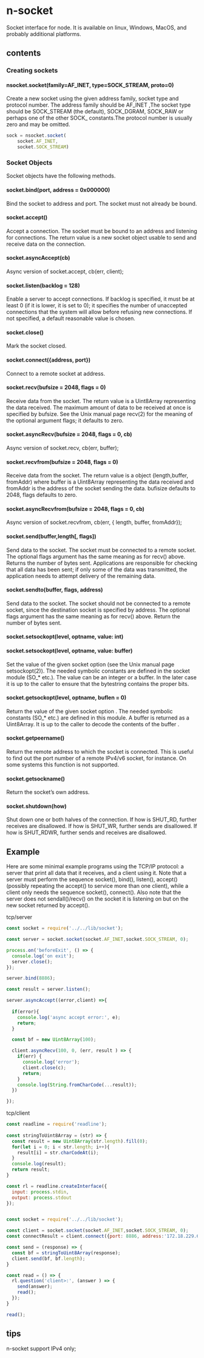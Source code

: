 # n-socket

Socket interface for node. It is available on linux, Windows, MacOS, and probably additional platforms.

##  contents

### Creating sockets

#### nsocket.socket(family=AF_INET, type=SOCK_STREAM, proto=0)
Create a new socket using the given address family, socket type and protocol number. The address family should be AF_INET ,The socket type should be SOCK_STREAM (the default), SOCK_DGRAM, SOCK_RAW or perhaps one of the other SOCK_ constants.The protocol number is usually zero and may be omitted.

```js
sock = nsocket.socket(
    socket.AF_INET,
    socket.SOCK_STREAM)
```

### Socket Objects
Socket objects have the following methods. 

#### socket.bind(port, address = 0x000000)
Bind the socket to address and port. The socket must not already be bound.

#### socket.accept()
Accept a connection. The socket must be bound to an address and listening for connections. The return value is a new socket object usable to send and receive data on the connection.

#### socket.asyncAccept(cb)
Async version of socket.accept, cb(err, client);

#### socket.listen(backlog = 128)
Enable a server to accept connections. If backlog is specified, it must be at least 0 (if it is lower, it is set to 0); it specifies the number of unaccepted connections that the system will allow before refusing new connections. If not specified, a default reasonable value is chosen.

#### socket.close()
Mark the socket closed.

#### socket.connect({address, port})
Connect to a remote socket at address.

#### socket.recv(bufsize = 2048, flags = 0)
Receive data from the socket. The return value is a Uint8Array representing the data received. The maximum amount of data to be received at once is specified by bufsize. See the Unix manual page recv(2) for the meaning of the optional argument flags; it defaults to zero.

#### socket.asyncRecv(bufsize = 2048, flags = 0, cb)
Async version of socket.recv, cb(err, buffer);

#### socket.recvfrom(bufsize = 2048, flags = 0)
Receive data from the socket. The return value is a object {length,buffer, fromAddr) where buffer is a Uint8Array representing the data received and fromAddr is the address of the socket sending the data. bufisize defaults to 2048, flags defaults to zero.

#### socket.asyncRecvfrom(bufsize = 2048, flags = 0, cb)
Async version of socket.recvfrom, cb(err, { length, buffer, fromAddr});

#### socket.send(buffer,length[, flags])
Send data to the socket. The socket must be connected to a remote socket. The optional flags argument has the same meaning as for recv() above. Returns the number of bytes sent. Applications are responsible for checking that all data has been sent; if only some of the data was transmitted, the application needs to attempt delivery of the remaining data. 

#### socket.sendto(buffer, flags, address)
Send data to the socket. The socket should not be connected to a remote socket, since the destination socket is specified by address. The optional flags argument has the same meaning as for recv() above. Return the number of bytes sent.

#### socket.setsockopt(level, optname, value: int)
#### socket.setsockopt(level, optname, value: buffer)
Set the value of the given socket option (see the Unix manual page setsockopt(2)). The needed symbolic constants are defined in the socket module (SO_* etc.). The value can be an integer or a buffer. In the later case it is up to the caller to ensure that the bytestring contains the proper bits.

#### socket.getsockopt(level, optname, buflen = 0)
Return the value of the given socket option . The needed symbolic constants (SO_* etc.) are defined in this module. A buffer is returned as a Uint8Array. It is up to the caller to decode the contents of the buffer .

#### socket.getpeername()
Return the remote address to which the socket is connected. This is useful to find out the port number of a remote IPv4/v6 socket, for instance. On some systems this function is not supported.

#### socket.getsockname()
Return the socket’s own address.

#### socket.shutdown(how)
Shut down one or both halves of the connection. If how is SHUT_RD, further receives are disallowed. If how is SHUT_WR, further sends are disallowed. If how is SHUT_RDWR, further sends and receives are disallowed.

## Example
Here are some minimal example programs using the TCP/IP protocol: a server that print all data that it receives, and a client using it. Note that a server must perform the sequence socket(), bind(), listen(), accept() (possibly repeating the accept() to service more than one client), while a client only needs the sequence socket(), connect(). Also note that the server does not sendall()/recv() on the socket it is listening on but on the new socket returned by accept().

tcp/server
```js
const socket = require('../../lib/socket');

const server = socket.socket(socket.AF_INET,socket.SOCK_STREAM, 0);

process.on('beforeExit', () => {
  console.log('on exit');
  server.close();
});

server.bind(8886);

const result = server.listen();

server.asyncAccept((error,client) =>{
  
  if(error){
    console.log('async accept error:', e);
    return;
  }

  const bf = new Uint8Array(100);

  client.asyncRecv(100, 0, (err, result ) => {
    if(err) {
      console.log('error');
      client.close(c);
      return;
    }
    console.log(String.fromCharCode(...result));
  })

});

```

tcp/client
```js
const readline = require('readline');
  
const stringToUint8Array = (str) => {
  const result = new Uint8Array(str.length).fill(0);
  for(let i = 0; i < str.length; i++){
    result[i] = str.charCodeAt(i);
  }
  console.log(result);
  return result;
}

const rl = readline.createInterface({
  input: process.stdin,
  output: process.stdout
});


const socket = require('../../lib/socket');

const client = socket.socket(socket.AF_INET,socket.SOCK_STREAM, 0);
const connectResult = client.connect({port: 8886, address:'172.18.229.69' });

const send = (response) => {
  const bf = stringToUint8Array(response);
  client.send(bf, bf.length);
}

const read = () => {
  rl.question('client>:', (answer ) => {
    send(answer);
    read();
  });
}

read();

```


## tips

n-socket support IPv4 only;













